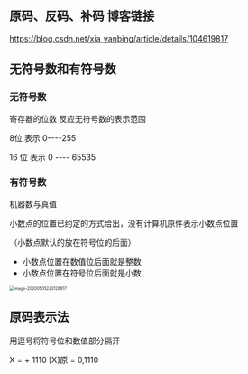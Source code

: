 ## 原码、反码、补码  博客链接

 https://blog.csdn.net/xia_yanbing/article/details/104619817

## 无符号数和有符号数

### 无符号数

寄存器的位数 反应无符号数的表示范围

8位 表示 0----255

16 位   表示 0 ---- 65535 

### 有符号数

机器数与真值

小数点的位置已约定的方式给出，没有计算机原件表示小数点位置

（小数点默认的放在符号位的后面）

- 小数点位置在数值位后面就是整数
- 小数点位置在符号位后面就是小数

<img src="http://q9ky36hj2.bkt.clouddn.com/img/image-20200505220126817.png" alt="image-20200505220126817" style="zoom:50%;" />

## 原码表示法

用逗号将符号位和数值部分隔开

X = + 1110   [X]原 = 0,1110